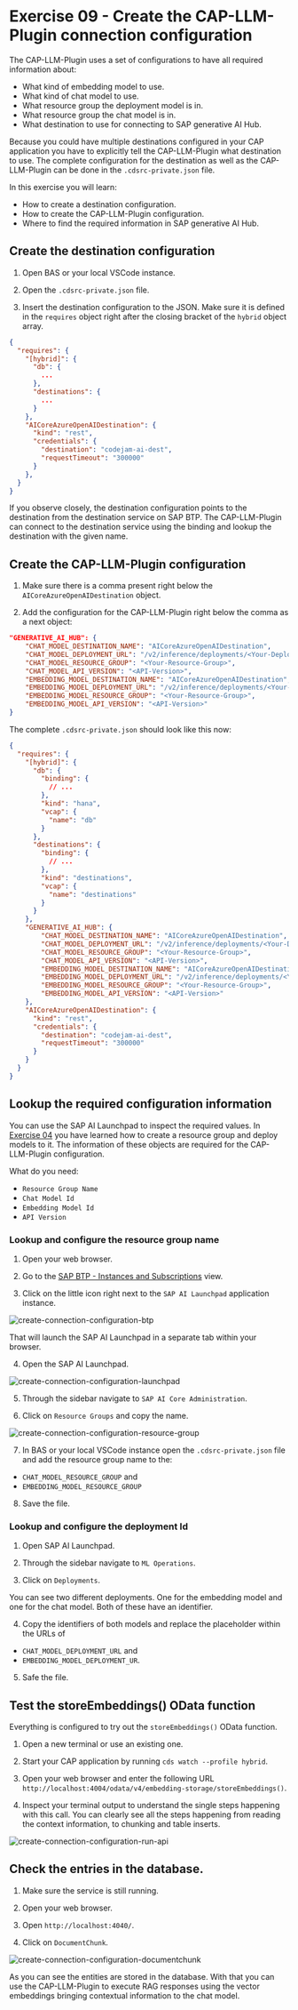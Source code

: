 # Exercise 09 - Create the CAP-LLM-Plugin connection configuration

The CAP-LLM-Plugin uses a set of configurations to have all required information about:

* What kind of embedding model to use.
* What kind of chat model to use.
* What resource group the deployment model is in.
* What resource group the chat model is in.
* What destination to use for connecting to SAP generative AI Hub.

Because you could have multiple destinations configured in your CAP application you have to explicitly tell the CAP-LLM-Plugin what destination to use. The complete configuration for the destination as well as the CAP-LLM-Plugin can be done in the `.cdsrc-private.json` file.

In this exercise you will learn:

* How to create a destination configuration.
* How to create the CAP-LLM-Plugin configuration.
* Where to find the required information in SAP generative AI Hub.

## Create the destination configuration

1. Open BAS or your local VSCode instance.

2. Open the `.cdsrc-private.json` file.

3. Insert the destination configuration to the JSON. Make sure it is defined in the `requires` object right after the closing bracket of the `hybrid` object array.

```JSON
{
  "requires": {
    "[hybrid]": {
      "db": {
        ...
      },
      "destinations": {
        ...
      }
    },
    "AICoreAzureOpenAIDestination": {
      "kind": "rest",
      "credentials": {
        "destination": "codejam-ai-dest",
        "requestTimeout": "300000"
      }
    },
  }
}
```

If you observe closely, the destination configuration points to the destination from the destination service on SAP BTP. The CAP-LLM-Plugin can connect to the destination service using the binding and lookup the destination with the given name.

## Create the CAP-LLM-Plugin configuration

1. Make sure there is a comma present right below the `AICoreAzureOpenAIDestination` object.

2. Add the configuration for the CAP-LLM-Plugin right below the comma as a next object:

```JSON
"GENERATIVE_AI_HUB": {
    "CHAT_MODEL_DESTINATION_NAME": "AICoreAzureOpenAIDestination",
    "CHAT_MODEL_DEPLOYMENT_URL": "/v2/inference/deployments/<Your-Deployment-ID>",
    "CHAT_MODEL_RESOURCE_GROUP": "<Your-Resource-Group>",
    "CHAT_MODEL_API_VERSION": "<API-Version>",
    "EMBEDDING_MODEL_DESTINATION_NAME": "AICoreAzureOpenAIDestination",
    "EMBEDDING_MODEL_DEPLOYMENT_URL": "/v2/inference/deployments/<Your-Deployment-ID>",
    "EMBEDDING_MODEL_RESOURCE_GROUP": "<Your-Resource-Group>",
    "EMBEDDING_MODEL_API_VERSION": "<API-Version>"
}
```

The complete `.cdsrc-private.json` should look like this now:

```JSON
{
  "requires": {
    "[hybrid]": {
      "db": {
        "binding": {
          // ...
        },
        "kind": "hana",
        "vcap": {
          "name": "db"
        }
      },
      "destinations": {
        "binding": {
          // ...
        },
        "kind": "destinations",
        "vcap": {
          "name": "destinations"
        }
      }
    },
    "GENERATIVE_AI_HUB": {
        "CHAT_MODEL_DESTINATION_NAME": "AICoreAzureOpenAIDestination",
        "CHAT_MODEL_DEPLOYMENT_URL": "/v2/inference/deployments/<Your-Deployment-ID>",
        "CHAT_MODEL_RESOURCE_GROUP": "<Your-Resource-Group>",
        "CHAT_MODEL_API_VERSION": "<API-Version>",
        "EMBEDDING_MODEL_DESTINATION_NAME": "AICoreAzureOpenAIDestination",
        "EMBEDDING_MODEL_DEPLOYMENT_URL": "/v2/inference/deployments/<Your-Deployment-ID>",
        "EMBEDDING_MODEL_RESOURCE_GROUP": "<Your-Resource-Group>",
        "EMBEDDING_MODEL_API_VERSION": "<API-Version>"
    },
    "AICoreAzureOpenAIDestination": {
      "kind": "rest",
      "credentials": {
        "destination": "codejam-ai-dest",
        "requestTimeout": "300000"
      }
    }
  }
}
```

## Lookup the required configuration information

You can use the SAP AI Launchpad to inspect the required values. In [Exercise 04](../04-create-resource-group/README.md) you have learned how to create a resource group and deploy models to it. The information of these objects are required for the CAP-LLM-Plugin configuration.

What do you need:

* `Resource Group Name`
* `Chat Model Id`
* `Embedding Model Id`
* `API Version`

### Lookup and configure the resource group name

1. Open your web browser.

2. Go to the [SAP BTP - Instances and Subscriptions](https://emea.cockpit.btp.cloud.sap/cockpit/#/globalaccount/275320f9-4c26-4622-8728-b6f5196075f5/subaccount/6088766d-dcc4-4e56-972f-652baad796be/service-instances) view.

3. Click on the little icon right next to the `SAP AI Launchpad` application instance.

![create-connection-configuration-btp](./assets/01-create-connection-configuration-btp.png)

That will launch the SAP AI Launchpad in a separate tab within your browser.

4. Open the SAP AI Launchpad.

![create-connection-configuration-launchpad](./assets/02-create-connection-configuration-launchpad.png)

5. Through the sidebar navigate to `SAP AI Core Administration`.

6. Click on `Resource Groups` and copy the name.

![create-connection-configuration-resource-group](./assets/03-create-connection-configuration-resource-group.png)

7. In BAS or your local VSCode instance open the `.cdsrc-private.json` file and add the resource group name to the:

* `CHAT_MODEL_RESOURCE_GROUP` and 
* `EMBEDDING_MODEL_RESOURCE_GROUP`

8. Save the file.

### Lookup and configure the deployment Id

1. Open SAP AI Launchpad.

2. Through the sidebar navigate to `ML Operations`.

3. Click on `Deployments`.

You can see two different deployments. One for the embedding model and one for the chat model. Both of these have an identifier.

4. Copy the identifiers of both models and replace the placeholder within the URLs of

* `CHAT_MODEL_DEPLOYMENT_URL` and
* `EMBEDDING_MODEL_DEPLOYMENT_UR`.

5. Safe the file.

## Test the storeEmbeddings() OData function

Everything is configured to try out the `storeEmbeddings()` OData function.

1. Open a new terminal or use an existing one.

2. Start your CAP application by running `cds watch --profile hybrid`.

3. Open your web browser and enter the following URL `http://localhost:4004/odata/v4/embedding-storage/storeEmbeddings()`.

4. Inspect your terminal output to understand the single steps happening with this call. You can clearly see all the steps happening from reading the context information, to chunking and table inserts.

![create-connection-configuration-run-api](./assets/04-create-connection-configuration-run-api.png)

## Check the entries in the database.

1. Make sure the service is still running.

2. Open your web browser.

3. Open `http://localhost:4040/`.

4. Click on `DocumentChunk`.

![create-connection-configuration-documentchunk](./assets/05-create-connection-configuration-documentchunk.png)

As you can see the entities are stored in the database. With that you can use the CAP-LLM-Plugin to execute RAG responses using the vector embeddings bringing contextual information to the chat model.



